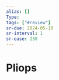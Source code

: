 ```yaml
---
alias: []
Type: 
tags: ["#review"]
sr-due: 2024-05-10
sr-interval: 1
sr-ease: 250
---
```


# Pliops
